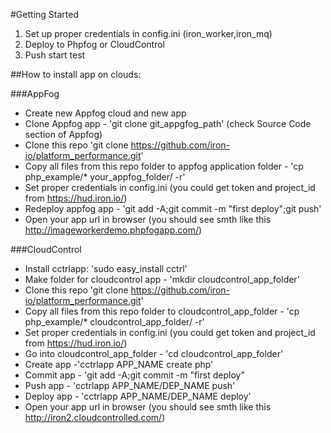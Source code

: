 #Getting Started

1. Set up proper credentials in config.ini (iron_worker,iron_mq)
2. Deploy to Phpfog or CloudControl
3. Push start test

##How to install app on clouds:

###AppFog
-   Create new Appfog cloud and new app
-   Clone Appfog app - 'git clone git_appgfog_path' (check Source Code section of Appfog)
-   Clone this repo 'git clone https://github.com/iron-io/platform_performance.git'
-   Copy all files from this repo folder to appfog application folder - 'cp php_example/* your_appfog_folder/ -r'
-   Set proper credentials in config.ini (you could get token and project_id from https://hud.iron.io/)
-   Redeploy appfog app - 'git add -A;git commit -m "first deploy";git push'
-   Open your app url in browser (you should see smth like this http://imageworkerdemo.phpfogapp.com/)

###CloudControl
-   Install cctrlapp: 'sudo easy_install cctrl'
-   Make folder for cloudcontrol app - 'mkdir cloudcontrol_app_folder'
-   Clone this repo 'git clone https://github.com/iron-io/platform_performance.git'
-   Copy all files from this repo folder to cloudcontrol_app_folder - 'cp php_example/* cloudcontrol_app_folder/ -r'
-   Set proper credentials in config.ini (you could get token and project_id from https://hud.iron.io/)
-   Go into cloudcontrol_app_folder - 'cd cloudcontrol_app_folder'
-   Create app -'cctrlapp APP_NAME create php'
-   Commit app - 'git add -A;git commit -m "first deploy"
-   Push app - 'cctrlapp APP_NAME/DEP_NAME push'
-   Deploy app - 'cctrlapp APP_NAME/DEP_NAME deploy'
-   Open your app url in browser (you should see smth like this http://iron2.cloudcontrolled.com/)
